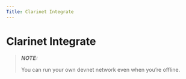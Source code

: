 ```yaml
---
Title: Clarinet Integrate
---
```


# Clarinet Integrate

> **_NOTE:_**
> 
> You can run your own devnet network even when you’re offline.



